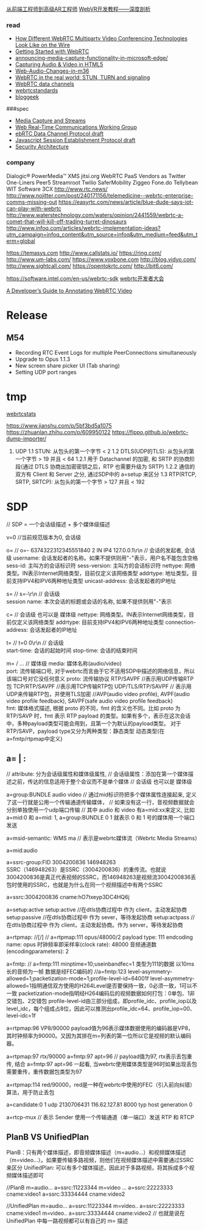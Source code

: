 [从前端工程师到高级AR工程师](https://zhuanlan.zhihu.com/p/30529860)
[WebVR开发教程——深度剖析](https://zhuanlan.zhihu.com/p/28324884)

### read
* [How Different WebRTC Multiparty Video Conferencing Technologies Look Like on the Wire](http://testrtc.com/different-multiparty-video-conferencing/)
* [Getting Started with WebRTC](http://www.html5rocks.com/en/tutorials/webrtc/basics/)
* [announcing-media-capture-functionality-in-microsoft-edge/](https://blogs.windows.com/msedgedev/2015/05/13/announcing-media-capture-functionality-in-microsoft-edge/)
* [Capturing Audio & Video in HTML5](http://www.html5rocks.com/en/tutorials/getusermedia/intro/)
*  [Web-Audio-Changes-in-m36](https://developers.google.com/web/updates/2014/07/Web-Audio-Changes-in-m36?hl=en)
*  [WebRTC in the real world: STUN, TURN and signaling](http://www.html5rocks.com/en/tutorials/webrtc/infrastructure/)
*  [WebRTC data channels](http://www.html5rocks.com/en/tutorials/webrtc/datachannels/) 
*  [webrtcstandards](https://webrtcstandards.info/)
* [bloggeek](https://bloggeek.me/)

###spec
* [Media Capture and Streams](http://w3c.github.io/mediacapture-main/getusermedia.html)
* [Web Real-Time Communications Working Group](https://www.w3.org/2011/04/webrtc/)
* [ebRTC Data Channel Protocol draft](https://tools.ietf.org/html/draft-jesup-rtcweb-data-protocol-01)
* [Javascript Session Establishment Protocol draft](https://tools.ietf.org/html/draft-uberti-rtcweb-jsep-02)
* [Security Architecture](http://www.ietf.org/proceedings/82/slides/rtcweb-13.pdf)



### company
Dialogic® PowerMedia™ XMS
jitsi.org
WebRTC PaaS Vendors as Twitter One-Liners
Peer5
Streamroot
Twilio
SaferMobility
Ziggeo
Fone.do
Tellybean
WIT Software
3CX
http://www.rtc.news/
http://www.nojitter.com/post/240171156/telemedicine--webrtc-enterprise-comms-missing-out
https://easyrtc.com/news/article/blue-dude-says-iot-can-play-with-webrtc
http://www.waterstechnology.com/waters/opinion/2441559/webrtc-a-comet-that-will-kill-off-trading-turret-dinosaurs
http://www.infoq.com/articles/webrtc-implementation-ideas?utm_campaign=infoq_content&utm_source=infoq&utm_medium=feed&utm_term=global

https://temasys.com
http://www.callstats.io/
https://ring.com/
http://www.um-labs.com/
https://www.voxbone.com
http://blog.vidyo.com/
http://www.sightcall.com/
https://opentokrtc.com/
http://bit6.com/

https://software.intel.com/en-us/webrtc-sdk
[webrtc开发者大会](http://www.cnblogs.com/lingyunhu/p/rtc42.html)




[A Developer’s Guide to Annotating WebRTC Video](http://www.oxagile.com/company/blog/a-developers-guide-to-annotating-webrtc-video/?utm_source=twitter&utm_medium=social&utm_campaign=video_annotating)





# Release
## M54
- Recording RTC Event Logs for multiple PeerConnections simultaneously
- Upgrade to Opus 1.1.3
- New screen share picker UI (Tab sharing)
- Setting UDP port ranges


# tmp
[webrtcstats](http://webrtcstats.com/)








https://www.jianshu.com/p/5bf3bd5a1075
https://zhuanlan.zhihu.com/p/609950122
https://fippo.github.io/webrtc-dump-importer/


1. UDP
1.1  STUN: 从包头的第一个字节 < 2
1.2  DTLS(UDP的TLS): 从包头的第一个字节 > 19 并且 < 64 
1.2.1 用于 Datachannel 的加密, 和 SRTP 的协商阶段(通过 DTLS 协商出加密密钥之后，RTP 也需要升级为 SRTP)
1.2.2 通信的双方有 Client 和 Server 之分, 通过SDP中的 a=setup 来区分
1.3  RTP(RTCP, SRTP, SRTCP):  从包头的第一个字节 > 127 并且 < 192





# SDP
// SDP = 一个会话级描述 + 多个媒体级描述

v=0 //当前规范版本为0, 会话级

o=<username> <sess-id> <sess-version> <nettype> <addrtype> <unicast-address>
// o=- 6374322312345551840 2 IN IP4 127.0.0.1\r\n
// 会话的发起者, 会话级
username: 会话发起者的名称。如果不提供则用"-"表示，用户名不能包含空格
sess-id: 主叫方的会话标识符
sess-version: 主叫方的会话标识符
nettype: 网络类型。IN表示Internet网络类型，目前仅定义该网络类型
addrtype: 地址类型。目前支持IPV4和IPV6两种地址类型
unicast-address: 会话发起者的IP地址

s=<session name>
// s=-\r\n
// 会话级	
session name: 本次会话的标题或会话的名称, 如果不提供则用"-"表示


c=<nettype> <addrtype> <connection-address>
// 会话级 也可以是 媒体级
nettype: 网络类型。IN表示Internet网络类型，目前仅定义该网络类型
addrtype: 目前支持IPV4和IPV6两种地址类型
connection-address: 会话发起者的IP地址


t=<start-time> <stop-time>
// t=0 0\r\n
// 会话级	
start-time: 会话的起始时间
stop-time: 会话的结束时间


m=<media> <port>/<number of ports> <proto> <fmt> ...
// 媒体级
media: 媒体名称(audio/video)	
port: 流传输端口号, 对于webrtc而言由于它不适用SDP中描述的网络信息，所以该端口号对它没任何意义	
proto: 流传输协议
       RTP/SAVPF //表示用UDP传输RTP包
       TCP/RTP/SAVPF //表示用TCP传输RTP包
       UDP/TLS/RTP/SAVPF // 表示用UDP来传输RTP包，并使用TLS加密
       //AVP(audio video profile), AVPF(audio video profile feedback), SAVPF(safe audio video profile feedback)   
fmt: 媒体格式描述, 根据 proto 的不同，fmt 的含义也不同。⽐如 proto 为RTP/SAVP 时，fmt 表示 RTP payload 的类型。如果有多个，表示在这次会话中，多种payload类型可能会⽤到，且第⼀个为默认的payload类型。
对于RTP/SAVP，payload type又分为两种类型：静态类型 动态类型(在a=fmtp/rtpmap中定义)




## a=<attribute> | <attribute>:<value>
// attribute: 分为会话级属性和媒体级属性, 
// 会话级属性：添加在第一个媒体描述之前，传达的信息适用于整个会议而不是单个媒体
// 会话级 也可以是 媒体级

a=group:BUNDLE audio video
// 通过mid标识符把多个媒体属性连接起来, 定义了这一行就是公用一个传输通道传输媒体，
// 如果没有这一行，音视频数据就会分别单独使用一个udp端口传输
// 其中 audio 和 video 有a=mid:xx来定义, 比如 a=mid:0 和 a=mid: 1,  a=group:BUNDLE 0 1 就表示 0 和 1 号的媒体用一个端口发送

a=msid-semantic: WMS ma
// 表示是webrtc媒体流（Webrtc Media Streams）


a=mid:audio

a=ssrc-group:FID 3004200836 146948263	
SSRC（146948263）是SSRC（3004200836）的重传流。也就说3004200836是真正代表视频的SSRC，而146948263是视频流3004200836丢包时使用的SSRC，也就是为什么在同一个视频描述中有两个SSRC

a=ssrc:3004200836 cname:hO7txeyp3DC4HQ6j

a=setup:active
setup:active  //在dtls协商过程中 作为 client，主动发起协商  
setup:passive //在dtls协商过程中 作为 sever，等待发起协商 
setup:actpass //在dtls协商过程中 作为 client，主动发起协商。作为 server，等待发起协商


a=rtpmap:<payload type> <endcoding name>/<clock rate>/[/<encodingparameters>]
// a=rtpmap:111 opus/48000/2
payload type: 111
endcoding name: opus
时钟频率即采样率(clock rate): 48000
音频通道数(encodingparameters): 2



a=fmtp:<format> <format specific parameters>
// a=fmtp:111 minptime=10;useinbandfec=1
类型为111的数据
以10ms长的音频为一帧
数据是经FEC编码的
//a=fmtp:123 level-asymmetry-allowed=1;packetization-mode=1;profile-level-id=64001f
level-asymmetry-allowed=1指明通信双方使用的H264Level是否要保持一致，0必须一致，1可以不一致
packetization-mode指明经H264编码后的视频数据如何打包：0单包、1非交错包、2交错包
profile-level-id由三部分组成，即profile_idc、profile_iop以及level_idc，每个组成占8位，因此可以推测出profile_idc=64、profile_iop=00、level-idc=1f

a=rtpmap:96 VP8/90000
payload值为96表示媒体数据使用的编码器是VP8，其时钟频率为90000。又因为其排在m=列表的第一位所以它是视频的默认编码器。


a=rtpmap:97 rtx/90000
a=fmtp:97 apt=96
// payload值为97, rtx表示丢包重传, 结合 a=fmtp:97 apt=96 一起看,  当webrtc使用媒体类型是96时如果出现丢包需要重传，重传数据包类型为97

a=rtpmap:114 red/90000，red是一种在webrtc中使用的FEC（引入前向纠错）算法，用于防止丢包



a=candidate:0 1 udp 2130706431 116.62.127.81 8000 typ host generation 0

a=rtcp-mux
// 表示 Sender 使用一个传输通道（单一端口）发送 RTP 和 RTCP


## PlanB VS UnifiedPlan
PlanB：只有两个媒体描述，即音频媒体描述（m=audio…）和视频媒体描述（m=video…）。如果要传输多路视频，则他们在视频媒体描述中需要通过SSRC来区分
UnifiedPlan: 可以有多个媒体描述，因此对于多路视频，将其拆成多个视频媒体描述即可

//PlanB
m=audio...
a=ssrc:11223344
m=video ...
a=ssrc:22223333 cname:video1
a=ssrc:33334444 cname:video2

//UnifiedPlan
m=audio...
a=ssrc:11223344
m=video..
a=ssrc:22223333 cname:video1
m=video..
a=ssrc:33334444 cname:video2
// 也就是说在 UnifiedPlan 中每一路视频都可以有自己的 m= 描述